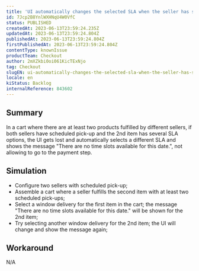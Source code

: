 ```yaml
---
title: 'UI automatically changes the selected SLA when the seller has scheduled pick-up and item is not in the first position'
id: 7Jcp2B8YnlWXHNqU4W0VfC
status: PUBLISHED
createdAt: 2023-06-13T23:59:24.235Z
updatedAt: 2023-06-13T23:59:24.804Z
publishedAt: 2023-06-13T23:59:24.804Z
firstPublishedAt: 2023-06-13T23:59:24.804Z
contentType: knownIssue
productTeam: Checkout
author: 2mXZkbi0oi061KicTExNjo
tag: Checkout
slugEN: ui-automatically-changes-the-selected-sla-when-the-seller-has-scheduled-pickup-and-item-is-not-in-the-first-position
locale: en
kiStatus: Backlog
internalReference: 843602
---
```


## Summary


In a cart where there are at least two products fulfilled by different sellers, if both sellers have scheduled pick-up and the 2nd item has several SLA options, the UI gets lost and automatically selects a different SLA and shows the message "There are no time slots available for this date.", not allowing to go to the payment step.


##

## Simulation



- Configure two sellers with scheduled pick-up;
- Assemble a cart where a seller fulfills the second item with at least two scheduled pick-ups;
- Select a window delivery for the first item in the cart; the message "There are no time slots available for this date." will be shown for the 2nd item;
- Try selecting another window delivery for the 2nd item; the UI will change and show the message again;


##

## Workaround


N/A




